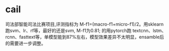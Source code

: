 # cail
司法部智能司法比赛项目,评测指标为 M-f1=(macro-f1+micro-f1)/2。用sklearn跑svm、lr、rf等，最好的还是svm, M-f1为0.81;  的用pytorch跑 textcnn、lstm、rcnn、fasttext等，单模型能到87%左右，模型效果差异不太明显，ensamble后的需要进一步调整。
